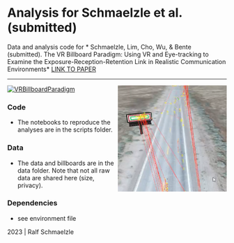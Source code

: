 Analysis for Schmaelzle et al. (submitted)
=============================================

Data and analysis code for * Schmaelzle, Lim, Cho, Wu, & Bente (submitted). The VR Billboard Paradigm: Using VR and Eye-tracking to Examine the Exposure-Reception-Retention Link in Realistic Communication Environments* [LINK TO PAPER](https://linkgoeshere)


***

<img align="right" width=250px src=data/explainer_fig.png> 

<a align="right"  data-flickr-embed="true" href="https://www.flickr.com/gp/ralf_schmaelzle/z732861oM8" title="VRBillboardParadigm"><img src="https://combo.staticflickr.com/pw/images/en-us/video-processing/n.png" width="320" height="240" alt="VRBillboardParadigm"/></a>

### Code

-   The notebooks to reproduce the analyses are in the scripts folder.


### Data

-   The data and billboards are in the data folder. Note that not all raw data are shared here (size, privacy).

### Dependencies

-   see environment file


2023 | Ralf Schmaelzle
